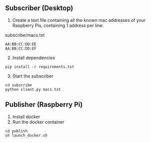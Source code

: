 ## Subscriber (Desktop)
1. Create a text file containing all the known mac addresses of your Raspberry Pis, containing 1 address per line:

subscribe/macs.txt
```
AA:BB:CC:DD:EE
AA:BB:CC:DD:EF

```

2. Install dependencies
```
pip install -r requirements.txt
```

3. Start the subscriber
```
cd subscribe
python client.py macs.txt
```

## Publisher (Raspberry Pi)
1. Install docker
2. Run the docker container
```
cd publish
sh launch_docker.sh
```
